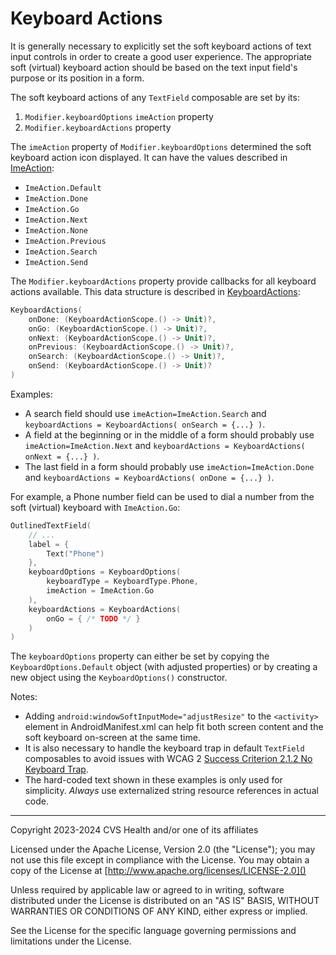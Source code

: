 # Keyboard Actions
It is generally necessary to explicitly set the soft keyboard actions of text input controls in order to create a good user experience. The appropriate soft (virtual) keyboard action should be based on the text input field's purpose or its position in a form.

The soft keyboard actions of any `TextField` composable are set by its:

1. `Modifier.keyboardOptions` `imeAction` property
2. `Modifier.keyboardActions` property

The `imeAction` property of `Modifier.keyboardOptions` determined the soft keyboard action icon displayed. It can have the values described in [ImeAction](https://developer.android.com/reference/kotlin/androidx/compose/ui/text/input/ImeAction):

* `ImeAction.Default`
* `ImeAction.Done`
* `ImeAction.Go`
* `ImeAction.Next`
* `ImeAction.None`
* `ImeAction.Previous`
* `ImeAction.Search`
* `ImeAction.Send`

The `Modifier.keyboardActions` property provide callbacks for all keyboard actions available. This data structure is described in [KeyboardActions](https://developer.android.com/reference/kotlin/androidx/compose/foundation/text/KeyboardActions):

```kotlin
KeyboardActions(
    onDone: (KeyboardActionScope.() -> Unit)?,
    onGo: (KeyboardActionScope.() -> Unit)?,
    onNext: (KeyboardActionScope.() -> Unit)?,
    onPrevious: (KeyboardActionScope.() -> Unit)?,
    onSearch: (KeyboardActionScope.() -> Unit)?,
    onSend: (KeyboardActionScope.() -> Unit)?
)
```

Examples:

* A search field should use `imeAction=ImeAction.Search` and `keyboardActions = KeyboardActions( onSearch = {...} )`.
* A field at the beginning or in the middle of a form should probably use `imeAction=ImeAction.Next` and `keyboardActions = KeyboardActions( onNext = {...} )`.
* The last field in a form should probably use `imeAction=ImeAction.Done` and `keyboardActions = KeyboardActions( onDone = {...} )`.

For example, a Phone number field can be used to dial a number from the soft (virtual) keyboard with `ImeAction.Go`:

```kotlin
OutlinedTextField(
    // ...
    label = {
        Text("Phone")
    },
    keyboardOptions = KeyboardOptions(
        keyboardType = KeyboardType.Phone,
        imeAction = ImeAction.Go
    ),
    keyboardActions = KeyboardActions(
        onGo = { /* TODO */ }
    )
)
```

The `keyboardOptions` property can either be set by copying the `KeyboardOptions.Default` object (with adjusted properties) or by creating a new object using the `KeyboardOptions()` constructor.

Notes:

* Adding `android:windowSoftInputMode="adjustResize"` to the `<activity>` element in AndroidManifest.xml can help fit both screen content and the soft keyboard on-screen at the same time.
* It is also necessary to handle the keyboard trap in default `TextField` composables to avoid issues with WCAG 2 [Success Criterion 2.1.2 No Keyboard Trap](https://www.w3.org/TR/WCAG21/#no-keyboard-trap).
* The hard-coded text shown in these examples is only used for simplicity. _Always_ use externalized string resource references in actual code.

----

Copyright 2023-2024 CVS Health and/or one of its affiliates

Licensed under the Apache License, Version 2.0 (the "License");
you may not use this file except in compliance with the License.
You may obtain a copy of the License at
[http://www.apache.org/licenses/LICENSE-2.0]()

Unless required by applicable law or agreed to in writing, software
distributed under the License is distributed on an "AS IS" BASIS,
WITHOUT WARRANTIES OR CONDITIONS OF ANY KIND, either express or implied.

See the License for the specific language governing permissions and
limitations under the License.